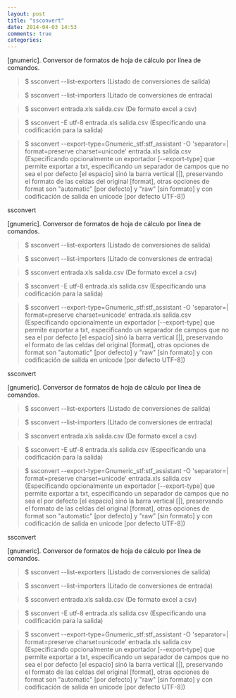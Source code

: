 ```yaml
---
layout: post
title: "ssconvert"
date: 2014-04-03 14:53
comments: true
categories: 
---
```

[gnumeric]. Conversor de formatos de hoja de cálculo por línea de comandos.

>$ ssconvert --list-exporters (Listado de conversiones de salida)

>$ ssconvert --list-importers (Litado de conversiones de entrada)

>$ ssconvert entrada.xls salida.csv (De formato excel a csv)

>$ ssconvert -E utf-8 entrada.xls salida.csv (Especificando una codificación para la salida)

>$ ssconvert --export-type=Gnumeric_stf:stf_assistant -O 'separator=| format=preserve charset=unicode' entrada.xls salida.csv (Especificando opcionalmente un exportador [--export-type] que permite exportar a txt, especificando un separador de campos que no sea el por defecto [el espacio] sinó la barra vertical [|], preservando el formato de las celdas del original [format], otras opciones de format son "automatic" [por defecto] y "raw" [sin formato] y con codificación de salida en unicode [por defecto UTF-8])

ssconvert

[gnumeric]. Conversor de formatos de hoja de cálculo por línea de comandos.

>$ ssconvert --list-exporters (Listado de conversiones de salida)

>$ ssconvert --list-importers (Litado de conversiones de entrada)

>$ ssconvert entrada.xls salida.csv (De formato excel a csv)

>$ ssconvert -E utf-8 entrada.xls salida.csv (Especificando una codificación para la salida)

>$ ssconvert --export-type=Gnumeric_stf:stf_assistant -O 'separator=| format=preserve charset=unicode' entrada.xls salida.csv (Especificando opcionalmente un exportador [--export-type] que permite exportar a txt, especificando un separador de campos que no sea el por defecto [el espacio] sinó la barra vertical [|], preservando el formato de las celdas del original [format], otras opciones de format son "automatic" [por defecto] y "raw" [sin formato] y con codificación de salida en unicode [por defecto UTF-8])

ssconvert

[gnumeric]. Conversor de formatos de hoja de cálculo por línea de comandos.

>$ ssconvert --list-exporters (Listado de conversiones de salida)

>$ ssconvert --list-importers (Litado de conversiones de entrada)

>$ ssconvert entrada.xls salida.csv (De formato excel a csv)

>$ ssconvert -E utf-8 entrada.xls salida.csv (Especificando una codificación para la salida)

>$ ssconvert --export-type=Gnumeric_stf:stf_assistant -O 'separator=| format=preserve charset=unicode' entrada.xls salida.csv (Especificando opcionalmente un exportador [--export-type] que permite exportar a txt, especificando un separador de campos que no sea el por defecto [el espacio] sinó la barra vertical [|], preservando el formato de las celdas del original [format], otras opciones de format son "automatic" [por defecto] y "raw" [sin formato] y con codificación de salida en unicode [por defecto UTF-8])

ssconvert

[gnumeric]. Conversor de formatos de hoja de cálculo por línea de comandos.

>$ ssconvert --list-exporters (Listado de conversiones de salida)

>$ ssconvert --list-importers (Litado de conversiones de entrada)

>$ ssconvert entrada.xls salida.csv (De formato excel a csv)

>$ ssconvert -E utf-8 entrada.xls salida.csv (Especificando una codificación para la salida)

>$ ssconvert --export-type=Gnumeric_stf:stf_assistant -O 'separator=| format=preserve charset=unicode' entrada.xls salida.csv (Especificando opcionalmente un exportador [--export-type] que permite exportar a txt, especificando un separador de campos que no sea el por defecto [el espacio] sinó la barra vertical [|], preservando el formato de las celdas del original [format], otras opciones de format son "automatic" [por defecto] y "raw" [sin formato] y con codificación de salida en unicode [por defecto UTF-8])

